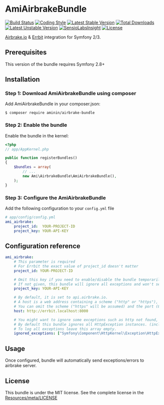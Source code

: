 # AmiAirbrakeBundle

[![Build Status](https://api.travis-ci.org/aminin/airbrake-bundle.svg)](https://travis-ci.org/aminin/airbrake-bundle)
[![Coding Style](https://img.shields.io/badge/phpcs-PSR--2-brightgreen.svg)](http://www.php-fig.org/psr/psr-2/)
[![Latest Stable Version](https://poser.pugx.org/aminin/airbrake-bundle/v/stable)](https://packagist.org/packages/aminin/airbrake-bundle)
[![Total Downloads](https://poser.pugx.org/aminin/airbrake-bundle/downloads)](https://packagist.org/packages/aminin/airbrake-bundle)
[![Latest Unstable Version](https://poser.pugx.org/aminin/airbrake-bundle/v/unstable)](https://packagist.org/packages/aminin/airbrake-bundle)
[![SensioLabsInsight](https://insight.sensiolabs.com/projects/e4f817d0-3e47-4b9b-afa1-128eb1178749/mini.png)](https://insight.sensiolabs.com/projects/e4f817d0-3e47-4b9b-afa1-128eb1178749)
[![License](https://poser.pugx.org/aminin/airbrake-bundle/license)](https://packagist.org/packages/aminin/airbrake-bundle)

[Airbrake.io](https://airbrake.io) & [Errbit](https://github.com/errbit/errbit) integration for Symfony 2/3.

## Prerequisites

This version of the bundle requires Symfony 2.8+

## Installation

### Step 1: Download AmiAirbrakeBundle using composer

Add AmiAirbrakeBundle in your composer.json:

```shell
$ composer require aminin/airbrake-bundle
```

### Step 2: Enable the bundle

Enable the bundle in the kernel:

```php
<?php
// app/AppKernel.php

public function registerBundles()
{
    $bundles = array(
        // ...
        new Ami\AirbrakeBundle\AmiAirbrakeBundle(),
    );
}
```

### Step 3: Configure the AmiAirbrakeBundle

Add the following configuration to your `config.yml` file

```yml
# app/config/config.yml
ami_airbrake:
    project_id:  YOUR-PROJECT-ID
    project_key: YOUR-API-KEY
```

## Configuration reference

```yml
ami_airbrake:
    # This parameter is required
    # For Errbit the exact value of project_id doesn't matter
    project_id: YOUR-PROJECT-ID

    # Omit this key if you need to enable/disable the bundle temporarily 
    # If not given, this bundle will ignore all exceptions and won't send any data to remote.
    project_key: YOUR-API-KEY

    # By default, it is set to api.airbrake.io.
    # A host is a web address containing a scheme ("http" or "https"), a host and a port.
    # You can omit the scheme ("https" will be assumed) and the port (80 or 443 will be assumed).
    host: http://errbit.localhost:8000

    # You might want to ignore some exceptions such as http not found, access denied etc.
    # By default this bundle ignores all HttpException instances. (includes HttpNotFoundException, AccessDeniedException)
    # To log all exceptions leave this array empty.
    ignored_exceptions: ["Symfony\Component\HttpKernel\Exception\HttpException"]
```

## Usage

Once configured, bundle will automatically send exceptions/errors to airbrake server.

## License

This bundle is under the MIT license. See the complete license in the [Resources/meta/LICENSE](Resources/meta/LICENSE)
